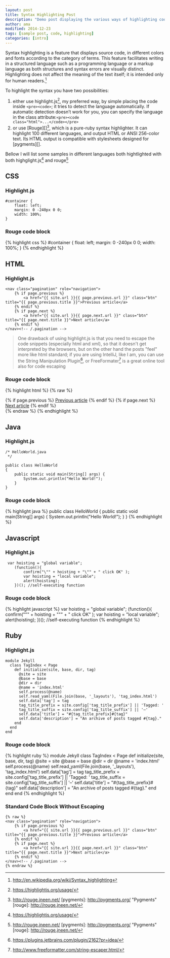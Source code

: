 ```yaml
---
layout: post
title: Syntax Highlighting Post
description: "Demo post displaying the various ways of highlighting code in Markdown."
author: ama
modified: 2014-12-23
tags: [sample post, code, highlighting]
categories: [intro]
---
```


Syntax highlighting is a feature that displays source code, in different colors and fonts according to the category of terms. This feature facilitates writing in a structured language such as a programming language or a markup language as both structures and syntax errors are visually distinct. Highlighting does not affect the meaning of the text itself; it is intended only for human readers.[^1]

[^1]: <http://en.wikipedia.org/wiki/Syntax_highlighting>

To highlight the syntax you have two possibilities:

1.  either use highlight.js[^2], my preferred way, by simple placing the code inside <code>&lt;pre&gt;&lt;code&gt;</code>; it tries to detect
the language automatically. If automatic detection doesn’t work for you, you can specify the language in the class attribute:<code>&lt;pre&gt;&lt;code class=&quot;html&quot;&gt;...&lt;/code&gt;&lt;/pre&gt;</code>
2.  or use [Rouge][][^3], which is a pure-ruby syntax highlighter.
It can highlight 100 different languages, and output HTML or ANSI 256-color text.  Its HTML output is compatible with stylesheets designed for [pygments][].

[^2]: <https://highlightjs.org/usage/>
[^3]: <http://rouge.jneen.net/>
[pygments]: http://pygments.org/ "Pygments"
[rouge]: http://rouge.jneen.net/

Bellow I will list some samples in different languages both hightlighted with both highglight.js[^2] and rouge[^3]

## CSS

### Highlight.js
<pre><code class="css">#container {
    float: left;
    margin: 0 -240px 0 0;
    width: 100%;
}
</code></pre>

### Rouge code block
{% highlight css %}
#container {
    float: left;
    margin: 0 -240px 0 0;
    width: 100%;
}
{% endhighlight %}

## HTML

### Highlight.js
<pre><code class="html">&lt;nav class=&quot;pagination&quot; role=&quot;navigation&quot;&gt;
    {% if page.previous %}
        &lt;a href=&quot;{{ site.url }}{{ page.previous.url }}&quot; class=&quot;btn&quot; title=&quot;{{ page.previous.title }}&quot;&gt;Previous article&lt;/a&gt;
    {% endif %}
    {% if page.next %}
        &lt;a href=&quot;{{ site.url }}{{ page.next.url }}&quot; class=&quot;btn&quot; title=&quot;{{ page.next.title }}&quot;&gt;Next article&lt;/a&gt;
    {% endif %}
&lt;/nav&gt;&lt;!-- /.pagination --&gt;
</code></pre>

> One drawback of using highlight.js is that you need to escape the code snippets (especially html and xml), so that it doesn't get interpreted
by the browsers, but on the other hand the posts "feel" more like html standard; if you are using IntelliJ, like I am, you can use
the String Manipulation Plugin[^4], or FreeFormater[^5] is a great online tool also for code escaping

[^4]: <https://plugins.jetbrains.com/plugin/2162?pr=idea/>
[^5]: <http://www.freeformatter.com/string-escaper.html/>

### Rouge code block
{% highlight html %}
{% raw %}
<nav class="pagination" role="navigation">
    {% if page.previous %}
        <a href="{{ site.url }}{{ page.previous.url }}" class="btn" title="{{ page.previous.title }}">Previous article</a>
    {% endif %}
    {% if page.next %}
        <a href="{{ site.url }}{{ page.next.url }}" class="btn" title="{{ page.next.title }}">Next article</a>
    {% endif %}
</nav><!-- /.pagination -->
{% endraw %}
{% endhighlight %}


## Java

### Highlight.js
<pre><code class="java">/* HelloWorld.java
 */

public class HelloWorld
{
	public static void main(String[] args) {
		System.out.println("Hello World!");
	}
}
</code></pre>

### Rouge code block
{% highlight java %}
public class HelloWorld
{
	public static void main(String[] args) {
		System.out.println("Hello World!");
	}
}
{% endhighlight %}

## Javascript

### Highlight.js
<pre><code class="javascript"> var hoisting = "global variable";
    (function(){
        confirm("\"" + hoisting + "\"" + " click OK" );
        var hoisting = "local variable";
        alert(hoisting);
    })(); //self-executing function
</code></pre>

### Rouge code block
{% highlight javascript %}
 var hoisting = "global variable";
    (function(){
        confirm("\"" + hoisting + "\"" + " click OK" );
        var hoisting = "local variable";
        alert(hoisting);
    })(); //self-executing function
{% endhighlight %}

## Ruby

### Highlight.js
<pre><code class="ruby">module Jekyll
  class TagIndex < Page
    def initialize(site, base, dir, tag)
      @site = site
      @base = base
      @dir = dir
      @name = 'index.html'
      self.process(@name)
      self.read_yaml(File.join(base, '_layouts'), 'tag_index.html')
      self.data['tag'] = tag
      tag_title_prefix = site.config['tag_title_prefix'] || 'Tagged: '
      tag_title_suffix = site.config['tag_title_suffix'] || '&#8211;'
      self.data['title'] = "#{tag_title_prefix}#{tag}"
      self.data['description'] = "An archive of posts tagged #{tag}."
    end
  end
end
</code></pre>

### Rouge code block
{% highlight ruby %}
module Jekyll
  class TagIndex < Page
    def initialize(site, base, dir, tag)
      @site = site
      @base = base
      @dir = dir
      @name = 'index.html'
      self.process(@name)
      self.read_yaml(File.join(base, '_layouts'), 'tag_index.html')
      self.data['tag'] = tag
      tag_title_prefix = site.config['tag_title_prefix'] || 'Tagged: '
      tag_title_suffix = site.config['tag_title_suffix'] || '&#8211;'
      self.data['title'] = "#{tag_title_prefix}#{tag}"
      self.data['description'] = "An archive of posts tagged #{tag}."
    end
  end
end
{% endhighlight %}

### Standard Code Block Without Escaping

    {% raw %}
    <nav class="pagination" role="navigation">
        {% if page.previous %}
            <a href="{{ site.url }}{{ page.previous.url }}" class="btn" title="{{ page.previous.title }}">Previous article</a>
        {% endif %}
        {% if page.next %}
            <a href="{{ site.url }}{{ page.next.url }}" class="btn" title="{{ page.next.title }}">Next article</a>
        {% endif %}
    </nav><!-- /.pagination -->
    {% endraw %}
